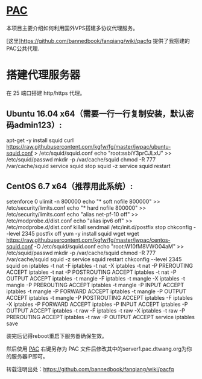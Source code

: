[PAC](https://github.com/bannedbook/fanqiang/wiki/pacfq)
=======
本项目主要介绍如何利用国外VPS搭建多协议代理服务。

[这里]https://github.com/bannedbook/fanqiang/wiki/pacfq 提供了我搭建的PAC公共代理.

搭建代理服务器
==============
在 25 端口搭建 http/https 代理。


Ubuntu 16.04 x64（需要一行一行复制安装，默认密码admin123）:
-------
apt-get -y install squid
curl https://raw.githubusercontent.com/kgfw/fg/master/jwpac/ubuntu-squid.conf > /etc/squid/squid.conf
echo "root:ssbiY3prCJLxU" >> /etc/squid/passwd
mkdir -p /var/cache/squid
chmod -R 777 /var/cache/squid
service squid stop
squid -z
service squid restart

CentOS 6.7 x64（推荐用此系统）:
-------
setenforce 0
ulimit -n 800000
echo "* soft nofile 800000" >> /etc/security/limits.conf
echo "* hard nofile 800000" >> /etc/security/limits.conf
echo "alias net-pf-10 off" >> /etc/modprobe.d/dist.conf
echo "alias ipv6 off" >> /etc/modprobe.d/dist.conf
killall sendmail
/etc/init.d/postfix stop
chkconfig --level 2345 postfix off
yum -y install squid wget
wget https://raw.githubusercontent.com/kgfw/fg/master/jwpac/centos-squid.conf -O /etc/squid/squid.conf
echo "root:W10fM8VWO04aM" >> /etc/squid/passwd
mkdir -p /var/cache/squid
chmod -R 777 /var/cache/squid
squid -z
service squid restart
chkconfig --level 2345 squid on
iptables -t nat -F
iptables -t nat -X
iptables -t nat -P PREROUTING ACCEPT
iptables -t nat -P POSTROUTING ACCEPT
iptables -t nat -P OUTPUT ACCEPT
iptables -t mangle -F
iptables -t mangle -X
iptables -t mangle -P PREROUTING ACCEPT
iptables -t mangle -P INPUT ACCEPT
iptables -t mangle -P FORWARD ACCEPT
iptables -t mangle -P OUTPUT ACCEPT
iptables -t mangle -P POSTROUTING ACCEPT
iptables -F
iptables -X
iptables -P FORWARD ACCEPT
iptables -P INPUT ACCEPT
iptables -P OUTPUT ACCEPT
iptables -t raw -F
iptables -t raw -X
iptables -t raw -P PREROUTING ACCEPT
iptables -t raw -P OUTPUT ACCEPT
service iptables save


装完后记得reboot重启下服务器确保生效。

然后使用 [PAC](https://raw.githubusercontent.com/kgfw/fg/master/jwpac/jw.pac) 右键另存为 PAC 文件后修改其中的server1.pac.dtwang.org为你的服务器IP即可。

转载注明出处：https://github.com/bannedbook/fanqiang/wiki/pacfq

